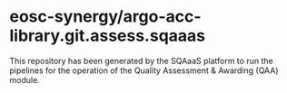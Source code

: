 <!--
SPDX-FileCopyrightText: Copyright contributors to the Software Quality Assurance as a Service (SQAaaS) project <sqaaas@ibergrid.eu>

SPDX-License-Identifier: GPL-3.0-only
-->

# eosc-synergy/argo-acc-library.git.assess.sqaaas
This repository has been generated by the SQAaaS platform to run the pipelines
for the operation of the
Quality Assessment & Awarding (QAA)
module.